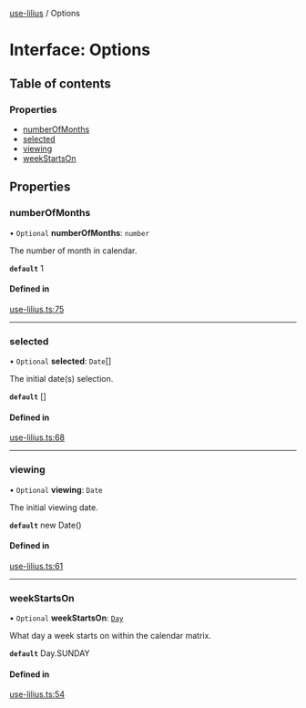[use-lilius](../README.md) / Options

# Interface: Options

## Table of contents

### Properties

- [numberOfMonths](Options.md#numberofmonths)
- [selected](Options.md#selected)
- [viewing](Options.md#viewing)
- [weekStartsOn](Options.md#weekstartson)

## Properties

### numberOfMonths

• `Optional` **numberOfMonths**: `number`

The number of month in calendar.

**`default`** 1

#### Defined in

[use-lilius.ts:75](https://github.com/wappla/use-lilius/blob/6b366c7/src/use-lilius.ts#L75)

___

### selected

• `Optional` **selected**: `Date`[]

The initial date(s) selection.

**`default`** []

#### Defined in

[use-lilius.ts:68](https://github.com/wappla/use-lilius/blob/6b366c7/src/use-lilius.ts#L68)

___

### viewing

• `Optional` **viewing**: `Date`

The initial viewing date.

**`default`** new Date()

#### Defined in

[use-lilius.ts:61](https://github.com/wappla/use-lilius/blob/6b366c7/src/use-lilius.ts#L61)

___

### weekStartsOn

• `Optional` **weekStartsOn**: [`Day`](../enums/Day.md)

What day a week starts on within the calendar matrix.

**`default`** Day.SUNDAY

#### Defined in

[use-lilius.ts:54](https://github.com/wappla/use-lilius/blob/6b366c7/src/use-lilius.ts#L54)
